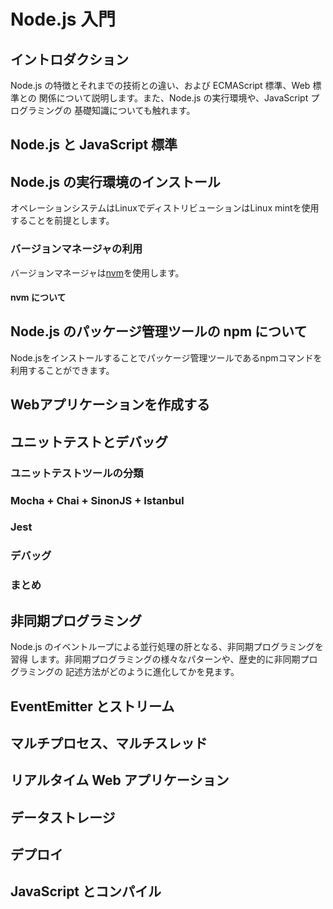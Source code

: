 # Node.js 入門

## イントロダクション

Node.js の特徴とそれまでの技術との違い、および ECMAScript 標準、Web 標準との
関係について説明します。また、Node.js の実行環境や、JavaScript プログラミングの
基礎知識についても触れます。

## Node.js と JavaScript 標準

## Node.js の実行環境のインストール

オペレーションシステムはLinuxでディストリビューションはLinux mintを使用することを前提とします。

### バージョンマネージャの利用

バージョンマネージャは[nvm]を使用します。

[nvm]: https://github.com/nvm-sh/nvm

#### nvm について

## Node.js のパッケージ管理ツールの npm について

Node.jsをインストールすることでパッケージ管理ツールであるnpmコマンドを
利用することができます。

## Webアプリケーションを作成する

## ユニットテストとデバッグ

### ユニットテストツールの分類

### Mocha + Chai + SinonJS + Istanbul

### Jest

### デバッグ

### まとめ

## 非同期プログラミング

Node.js のイベントループによる並行処理の肝となる、非同期プログラミングを習得
します。非同期プログラミングの様々なパターンや、歴史的に非同期プログラミングの
記述方法がどのように進化してかを見ます。

## EventEmitter とストリーム

## マルチプロセス、マルチスレッド

## リアルタイム Web アプリケーション

## データストレージ

## デプロイ

## JavaScript とコンパイル
